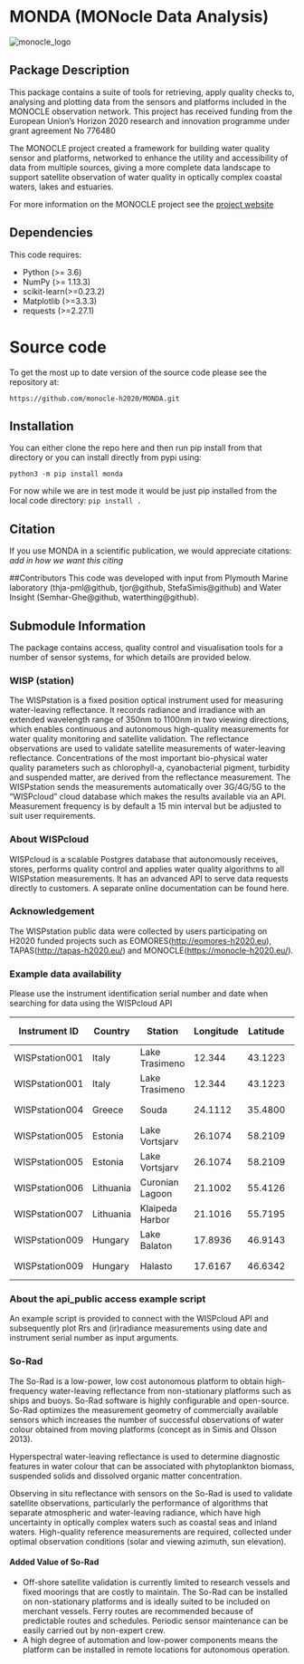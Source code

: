 # MONDA (MONocle Data Analysis)

![monocle_logo](https://avatars1.githubusercontent.com/u/36449994?s=200&v=4)

## Package Description
This package contains a suite of tools for retrieving, apply quality checks to, analysing and plotting data from the 
sensors and platforms included in the MONOCLE observation network. This project has received funding from the 
European Union’s Horizon 2020 research and innovation programme under grant agreement No 776480

The MONOCLE project created a framework for building water quality sensor and platforms, networked to enhance the 
utility and accessibility of data from multiple sources, giving a more complete data landscape to support satellite
observation of water quality in optically complex coastal waters, lakes and estuaries.

For more information on the MONOCLE project see the [project website](https://www.monocle-h2020.eu/Home)

## Dependencies
This code requires:
- Python (>= 3.6)
- NumPy (>= 1.13.3)
- scikit-learn(>=0.23.2)
- Matplotlib (>=3.3.3)
- requests (>=2.27.1)

# Source code
To get the most up to date version of the source code please see the repository at:
```
https://github.com/monocle-h2020/MONDA.git
```

## Installation
You can either clone the repo here and then run pip install from that directory or you can install directly from pypi 
using:

```python3 -m pip install monda```

For now while we are in test mode it would be just pip installed from the local code directory:
```pip install .```

## Citation
If you use MONDA in a scientific publication, we would appreciate citations: 
*add in how we want this citing*

##Contributors
This code was developed with input from Plymouth Marine laboratory (thja-pml@github, tjor@github, StefaSimis@github) and 
Water Insight (Semhar-Ghe@github, waterthing@github). 

## Submodule Information
The package contains access, quality control and visualisation tools for a number of sensor systems, for which details are provided below.

### WISP (station)
The WISPstation is a fixed position optical instrument used for measuring water-leaving reflectance.
It records radiance and irradiance with an extended wavelength range of 350nm to 1100nm in two viewing directions,
which enables continuous and autonomous high-quality measurements for water quality monitoring and satellite validation. 
The reflectance observations are used to validate satellite measurements of water-leaving reflectance. 
Concentrations of the most important bio-physical water quality parameters such as chlorophyll-a, cyanobacterial pigment, turbidity and suspended matter, are derived from the reflectance measurement. The WISPstation sends the measurements automatically over 3G/4G/5G to the “WISPcloud” cloud database which makes the results available via an API. Measurement frequency is by default a 15 min interval but be adjusted to suit user requirements. 

### About WISPcloud
WISPcloud is a scalable Postgres database that autonomously receives, stores, performs quality control and 
applies water quality algorithms to all WISPstation measurements. It has an advanced API to serve data requests directly to customers. A separate online documentation can be found here. 

### Acknowledgement 
The WISPstation public data were collected by users participating on H2020 funded projects such as EOMORES(http://eomores-h2020.eu), TAPAS(http://tapas-h2020.eu/) and MONOCLE(https://monocle-h2020.eu/). 

### Example data availability
Please use the instrument identification serial number and date when searching for data using the WISPcloud API
 
| Instrument ID  | Country   | Station         | Longitude | Latitude | Start Date | End Date   |
|----------------|-----------|-----------------|-----------|----------|------------|------------|
| WISPstation001 | Italy     | Lake Trasimeno  | 12.344    | 43.1223  | 2018-04-30 | 2018-10-14 |
| WISPstation001 | Italy     | Lake Trasimeno  | 12.344    | 43.1223  | 2019-06-20 | 2021-05-04 |
| WISPstation004 | Greece    | Souda           | 24.1112   | 35.4800  | 2018-07-17 | 2019-08-09 |
| WISPstation005 | Estonia   | Lake Vortsjarv  | 26.1074   | 58.2109  | 2018-05-28 | 2018-10-26 |
| WISPstation005 | Estonia   | Lake Vortsjarv  | 26.1074   | 58.2109  | 2019-05-31 | 2019-11-01 |
| WISPstation006 | Lithuania | Curonian Lagoon | 21.1002   | 55.4126  | 2018-08-09 | 2019-10-14 |
| WISPstation007 | Lithuania | Klaipeda Harbor | 21.1016   | 55.7195  | 2018-08-13 | 2019-09-11 |
| WISPstation009 | Hungary   | Lake Balaton    | 17.8936   | 46.9143  | 2019-06-17 | 2019-07-12 |
| WISPstation009 | Hungary   | Halasto         | 17.6167   | 46.6342  | 2019-07-23 | 2019-10-07 |
 
### About the api_public access example script
An example script is provided to connect with the WISPcloud API and subsequently plot Rrs and (ir)radiance measurements using date and instrument serial number as input arguments. 


### So-Rad
The So-Rad is a low-power, low cost autonomous platform to obtain high-frequency water-leaving reflectance from 
non-stationary platforms such as ships and buoys. So-Rad software is highly configurable and open-source. 
So-Rad optimizes the measurement geometry of commercially available sensors which increases the number of successful 
observations of water colour obtained from moving platforms (concept as in Simis and Olsson 2013). 

Hyperspectral water-leaving reflectance is used to determine diagnostic features in water colour that can be 
associated with phytoplankton biomass, suspended solids and dissolved organic matter concentration.

Observing in situ reflectance with sensors on the So-Rad is used to validate satellite observations, particularly the 
performance of algorithms that separate atmospheric and water-leaving radiance, which have high uncertainty in 
optically complex waters such as coastal seas and inland waters.  High-quality reference measurements are required, 
collected under optimal observation conditions (solar and viewing azimuth, sun elevation).

#### Added Value of So-Rad ####
* Off-shore satellite validation is currently limited to research vessels and fixed moorings that are costly to 
maintain. The So-Rad can be installed on non-stationary platforms and is ideally suited to be included on merchant 
vessels. Ferry routes are recommended because of predictable routes and schedules. Periodic sensor maintenance can be 
easily carried out by non-expert crew.
* A high degree of automation and low-power components means the platform can be installed in remote locations for 
autonomous operation.
